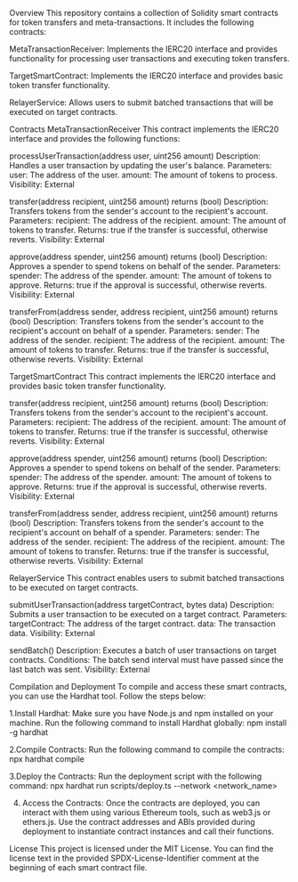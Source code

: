 Overview
This repository contains a collection of Solidity smart contracts for token transfers and meta-transactions. It includes the following contracts:

MetaTransactionReceiver: Implements the IERC20 interface and provides functionality for processing user transactions and executing token transfers.

TargetSmartContract: Implements the IERC20 interface and provides basic token transfer functionality.

RelayerService: Allows users to submit batched transactions that will be executed on target contracts.

Contracts
MetaTransactionReceiver
This contract implements the IERC20 interface and provides the following functions:

processUserTransaction(address user, uint256 amount)
Description: Handles a user transaction by updating the user's balance.
Parameters:
user: The address of the user.
amount: The amount of tokens to process.
Visibility: External

transfer(address recipient, uint256 amount) returns (bool)
Description: Transfers tokens from the sender's account to the recipient's account.
Parameters:
recipient: The address of the recipient.
amount: The amount of tokens to transfer.
Returns: true if the transfer is successful, otherwise reverts.
Visibility: External

approve(address spender, uint256 amount) returns (bool)
Description: Approves a spender to spend tokens on behalf of the sender.
Parameters:
spender: The address of the spender.
amount: The amount of tokens to approve.
Returns: true if the approval is successful, otherwise reverts.
Visibility: External

transferFrom(address sender, address recipient, uint256 amount) returns (bool)
Description: Transfers tokens from the sender's account to the recipient's account on behalf of a spender.
Parameters:
sender: The address of the sender.
recipient: The address of the recipient.
amount: The amount of tokens to transfer.
Returns: true if the transfer is successful, otherwise reverts.
Visibility: External

TargetSmartContract
This contract implements the IERC20 interface and provides basic token transfer functionality.

transfer(address recipient, uint256 amount) returns (bool)
Description: Transfers tokens from the sender's account to the recipient's account.
Parameters:
recipient: The address of the recipient.
amount: The amount of tokens to transfer.
Returns: true if the transfer is successful, otherwise reverts.
Visibility: External

approve(address spender, uint256 amount) returns (bool)
Description: Approves a spender to spend tokens on behalf of the sender.
Parameters:
spender: The address of the spender.
amount: The amount of tokens to approve.
Returns: true if the approval is successful, otherwise reverts.
Visibility: External

transferFrom(address sender, address recipient, uint256 amount) returns (bool)
Description: Transfers tokens from the sender's account to the recipient's account on behalf of a spender.
Parameters:
sender: The address of the sender.
recipient: The address of the recipient.
amount: The amount of tokens to transfer.
Returns: true if the transfer is successful, otherwise reverts.
Visibility: External

RelayerService
This contract enables users to submit batched transactions to be executed on target contracts.

submitUserTransaction(address targetContract, bytes data)
Description: Submits a user transaction to be executed on a target contract.
Parameters:
targetContract: The address of the target contract.
data: The transaction data.
Visibility: External

sendBatch()
Description: Executes a batch of user transactions on target contracts.
Conditions: The batch send interval must have passed since the last batch was sent.
Visibility: External

Compilation and Deployment
To compile and access these smart contracts, you can use the Hardhat tool. Follow the steps below:

1.Install Hardhat: Make sure you have Node.js and npm installed on your machine. Run the following command to install Hardhat globally:
npm install -g hardhat

2.Compile Contracts: Run the following command to compile the contracts:
npx hardhat compile

3.Deploy the Contracts: Run the deployment script with the following command:
npx hardhat run scripts/deploy.ts --network <network_name>

4. Access the Contracts: Once the contracts are deployed, you can interact with them using various Ethereum tools, such as web3.js or ethers.js. Use the contract addresses and ABIs provided during deployment to instantiate contract instances and call their functions.

License
This project is licensed under the MIT License. You can find the license text in the provided SPDX-License-Identifier comment at the beginning of each smart contract file.


